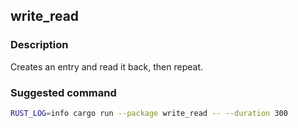 ## write_read

### Description

Creates an entry and read it back, then repeat.

### Suggested command

```bash
RUST_LOG=info cargo run --package write_read -- --duration 300
```
